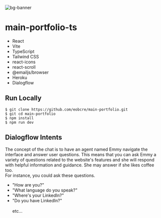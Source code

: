 ![bg-banner](https://user-images.githubusercontent.com/88697509/199711934-b17c9fec-c909-4e1f-9bf0-48ccd1ebeb44.png)

# main-portfolio-ts

- React
- Vite
- TypeScript
- Tailwind CSS
- react-icons
- react-scroll
- @emailjs/browser
- Heroku
- Dialogflow

## Run Locally

```
$ git clone https://github.com/eobcre/main-portfolio.git
$ git cd main-portfolio
$ npm install
$ npm run dev
```

## Dialogflow Intents

The concept of the chat is to have an agent named Emmy navigate the interface and answer user questions. This means that you can ask Emmy a variety of questions related to the website's features and she will respond with helpful information and guidance. She may answer if she likes coffee too.<br>
For instance, you could ask these questions.

- "How are you?"
- "What language do you speak?"
- "Where's your LinkedIn?"
- "Do you have LinkedIn?"
  <br>
  <br>
  etc...
